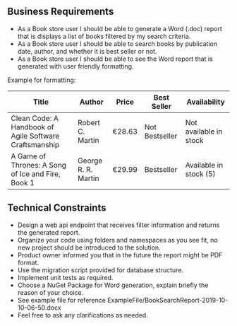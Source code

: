 ## Business Requirements
- As a Book store user I should be able to generate a Word (.doc) report that is displays a list of books filtered by my search criteria.
- As a Book store user I should be able to search books by publication date, author, and whether it is best seller or not.
- As a Book store user I should be able to see the Word report that is generated with user friendly formatting.

Example for formatting:

Title | Author | Price | Best Seller | Availability
--- | --- | --- | --- | ---
 Clean Code: A Handbook of Agile Software Craftsmanship | Robert C. Martin | €28.63 | Not Bestseller | Not available in stock  
 A Game of Thrones: A Song of Ice and Fire, Book 1 | George R. R. Martin | €29.99 | Bestseller | Available in stock (5) 

## Technical Constraints
- Design a web api endpoint that receives filter information and returns the generated report.
- Organize your code using folders and namespaces as you see fit, no new project should be introduced to the solution.
- Product owner informed you that in the future the report might be PDF format.
- Use the migration script provided for database structure.
- Implement unit tests as required.
- Choose a NuGet Package for Word generation, explain briefly the reason of your choice.
- See example file for reference ExampleFile/BookSearchReport-2019-10-10-06-50.docx
- Feel free to ask any clarifications as needed.

